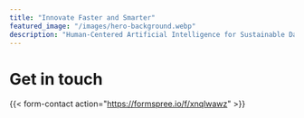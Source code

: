 ```yaml
---
title: "Innovate Faster and Smarter"
featured_image: "/images/hero-background.webp"
description: "Human-Centered Artificial Intelligence for Sustainable Data Products"
---
```


# Get in touch

{{< form-contact action="https://formspree.io/f/xnqlwawz" >}}
